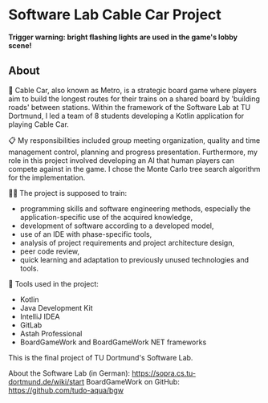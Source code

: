 # Software Lab Cable Car Project

**Trigger warning: bright flashing lights are used in the game's lobby scene!**

## About

🚗 Cable Car, also known as Metro, is a strategic board game where players aim to build the longest routes for their trains on a shared board by 'building roads' between stations. Within the framework of the Software Lab at TU Dortmund, I led a team of 8 students developing a Kotlin application for playing Cable Car.

📋 My responsibilities included group meeting organization, quality and time management control, planning and progress presentation. Furthermore, my role in this project involved developing an AI that human players can compete against in the game. I chose the Monte Carlo tree search algorithm for the implementation.

🏋️‍♀️ The project is supposed to train:
* programming skills and software engineering methods, especially the application-specific use of the acquired knowledge,
* development of software according to a developed model,
* use of an IDE with phase-specific tools,
* analysis of project requirements and project architecture design,
* peer code review,
* quick learning and adaptation to previously unused technologies and tools.

🔧 Tools used in the project:
* Kotlin
* Java Development Kit
* IntelliJ IDEA
* GitLab
* Astah Professional
* BoardGameWork and BoardGameWork NET frameworks

This is the final project of TU Dortmund's Software Lab.

About the Software Lab (in German): https://sopra.cs.tu-dortmund.de/wiki/start
BoardGameWork on GitHub: https://github.com/tudo-aqua/bgw
